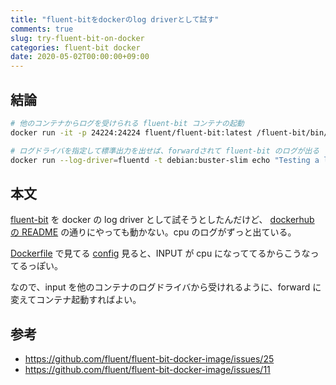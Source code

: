 ```yaml
---
title: "fluent-bitをdockerのlog driverとして試す"
comments: true
slug: try-fluent-bit-on-docker
categories: fluent-bit docker
date: 2020-05-02T00:00:00+09:00
---
```


## 結論

```sh
# 他のコンテナからログを受けられる fluent-bit コンテナの起動
docker run -it -p 24224:24224 fluent/fluent-bit:latest /fluent-bit/bin/fluent-bit -i forward -o stdout

# ログドライバを指定して標準出力を出せば、forwardされて fluent-bit のログが出る
docker run --log-driver=fluentd -t debian:buster-slim echo "Testing a log message"
```

## 本文

[fluent-bit](https://fluentbit.io/) を docker の log driver として試そうとしたんだけど、 [dockerhub の README](https://hub.docker.com/r/fluent/fluent-bit/) の通りにやっても動かない。cpu のログがずっと出ている。

[Dockerfile](https://github.com/fluent/fluent-bit-docker-image/blob/1.4/Dockerfile.x86_64#L106) で見てる [config](https://github.com/fluent/fluent-bit-docker-image/blob/1.4/conf/fluent-bit.conf#L38L44) 見ると、INPUT が cpu になっててるからこうなってるっぽい。

なので、input を他のコンテナのログドライバから受けれるように、forward に変えてコンテナ起動すればよい。

## 参考

- https://github.com/fluent/fluent-bit-docker-image/issues/25
- https://github.com/fluent/fluent-bit-docker-image/issues/11
